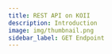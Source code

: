 ```yaml
---
title: REST API on KOII
description: Introduction
image: img/thumbnail.png
sidebar_label: GET Endpoint
---
```


